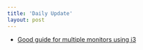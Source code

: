 ```yaml
---
title: 'Daily Update'
layout: post
---
```


- [Good guide for multiple monitors using i3](https://fedoramagazine.org/using-i3-with-multiple-monitors/)
